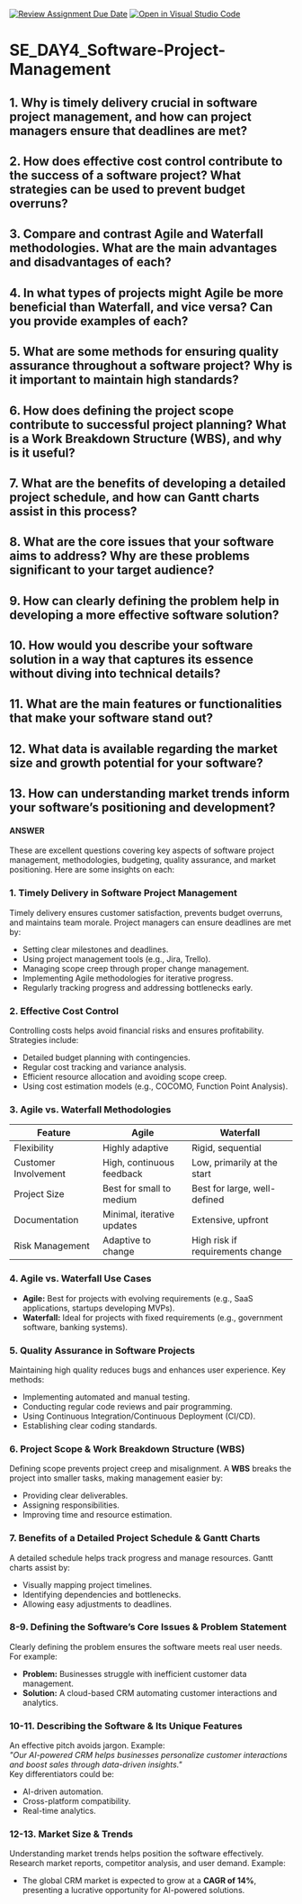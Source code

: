 [![Review Assignment Due Date](https://classroom.github.com/assets/deadline-readme-button-22041afd0340ce965d47ae6ef1cefeee28c7c493a6346c4f15d667ab976d596c.svg)](https://classroom.github.com/a/9pw6JKcu)
[![Open in Visual Studio Code](https://classroom.github.com/assets/open-in-vscode-2e0aaae1b6195c2367325f4f02e2d04e9abb55f0b24a779b69b11b9e10269abc.svg)](https://classroom.github.com/online_ide?assignment_repo_id=18781114&assignment_repo_type=AssignmentRepo)
# SE_DAY4_Software-Project-Management
## 1. Why is timely delivery crucial in software project management, and how can project managers ensure that deadlines are met?
## 2. How does effective cost control contribute to the success of a software project? What strategies can be used to prevent budget overruns?
## 3. Compare and contrast Agile and Waterfall methodologies. What are the main advantages and disadvantages of each?
## 4. In what types of projects might Agile be more beneficial than Waterfall, and vice versa? Can you provide examples of each?
## 5. What are some methods for ensuring quality assurance throughout a software project? Why is it important to maintain high standards?
## 6. How does defining the project scope contribute to successful project planning? What is a Work Breakdown Structure (WBS), and why is it useful?
## 7. What are the benefits of developing a detailed project schedule, and how can Gantt charts assist in this process?
## 8. What are the core issues that your software aims to address? Why are these problems significant to your target audience?
## 9. How can clearly defining the problem help in developing a more effective software solution?
## 10. How would you describe your software solution in a way that captures its essence without diving into technical details?
## 11. What are the main features or functionalities that make your software stand out?
## 12. What data is available regarding the market size and growth potential for your software?
## 13. How can understanding market trends inform your software’s positioning and development?



#### ANSWER
These are excellent questions covering key aspects of software project management, methodologies, budgeting, quality assurance, and market positioning. Here are some insights on each:  

### 1. **Timely Delivery in Software Project Management**  
Timely delivery ensures customer satisfaction, prevents budget overruns, and maintains team morale. Project managers can ensure deadlines are met by:  
- Setting clear milestones and deadlines.  
- Using project management tools (e.g., Jira, Trello).  
- Managing scope creep through proper change management.  
- Implementing Agile methodologies for iterative progress.  
- Regularly tracking progress and addressing bottlenecks early.  

### 2. **Effective Cost Control**  
Controlling costs helps avoid financial risks and ensures profitability. Strategies include:  
- Detailed budget planning with contingencies.  
- Regular cost tracking and variance analysis.  
- Efficient resource allocation and avoiding scope creep.  
- Using cost estimation models (e.g., COCOMO, Function Point Analysis).  

### 3. **Agile vs. Waterfall Methodologies**  
| Feature | Agile | Waterfall |  
|---------|-------|-----------|  
| Flexibility | Highly adaptive | Rigid, sequential |  
| Customer Involvement | High, continuous feedback | Low, primarily at the start |  
| Project Size | Best for small to medium | Best for large, well-defined |  
| Documentation | Minimal, iterative updates | Extensive, upfront |  
| Risk Management | Adaptive to change | High risk if requirements change |  

### 4. **Agile vs. Waterfall Use Cases**  
- **Agile:** Best for projects with evolving requirements (e.g., SaaS applications, startups developing MVPs).  
- **Waterfall:** Ideal for projects with fixed requirements (e.g., government software, banking systems).  

### 5. **Quality Assurance in Software Projects**  
Maintaining high quality reduces bugs and enhances user experience. Key methods:  
- Implementing automated and manual testing.  
- Conducting regular code reviews and pair programming.  
- Using Continuous Integration/Continuous Deployment (CI/CD).  
- Establishing clear coding standards.  

### 6. **Project Scope & Work Breakdown Structure (WBS)**  
Defining scope prevents project creep and misalignment. A **WBS** breaks the project into smaller tasks, making management easier by:  
- Providing clear deliverables.  
- Assigning responsibilities.  
- Improving time and resource estimation.  

### 7. **Benefits of a Detailed Project Schedule & Gantt Charts**  
A detailed schedule helps track progress and manage resources. Gantt charts assist by:  
- Visually mapping project timelines.  
- Identifying dependencies and bottlenecks.  
- Allowing easy adjustments to deadlines.  

### 8-9. **Defining the Software’s Core Issues & Problem Statement**  
Clearly defining the problem ensures the software meets real user needs. For example:  
- **Problem:** Businesses struggle with inefficient customer data management.  
- **Solution:** A cloud-based CRM automating customer interactions and analytics.  

### 10-11. **Describing the Software & Its Unique Features**  
An effective pitch avoids jargon. Example:  
*"Our AI-powered CRM helps businesses personalize customer interactions and boost sales through data-driven insights."*  
Key differentiators could be:  
- AI-driven automation.  
- Cross-platform compatibility.  
- Real-time analytics.  

### 12-13. **Market Size & Trends**  
Understanding market trends helps position the software effectively. Research market reports, competitor analysis, and user demand. Example:  
- The global CRM market is expected to grow at a **CAGR of 14%**, presenting a lucrative opportunity for AI-powered solutions.  
